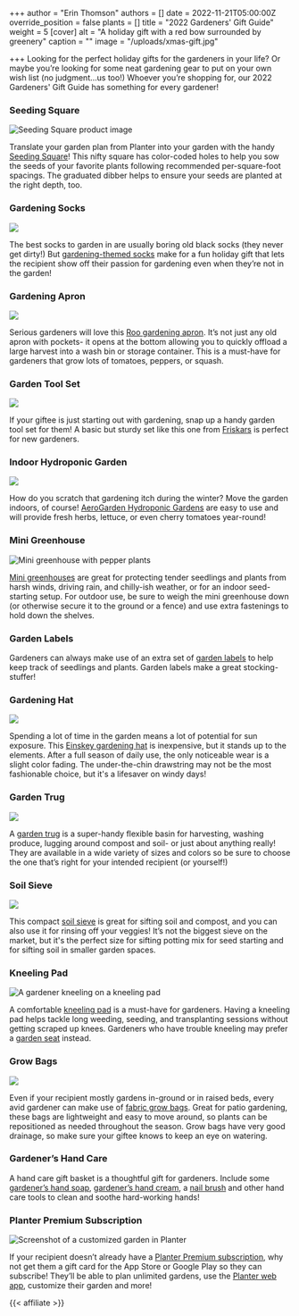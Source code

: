 +++
author = "Erin Thomson"
authors = []
date = 2022-11-21T05:00:00Z
override_position = false
plants = []
title = "2022 Gardeners' Gift Guide"
weight = 5
[cover]
alt = "A holiday gift with a red bow surrounded by greenery"
caption = ""
image = "/uploads/xmas-gift.jpg"

+++
Looking for the perfect holiday gifts for the gardeners in your life? Or maybe you’re looking for some neat gardening gear to put on your own wish list (no judgment…us too!) Whoever you’re shopping for, our 2022 Gardeners' Gift Guide has something for every gardener!

### Seeding Square

![Seeding Square product image](/uploads/seeding-square.jpg)


Translate your garden plan from Planter into your garden with the handy [Seeding Square](https://www.amazon.com/Seeding-Square-Perfectly-Vegetables-Conserves/dp/B00US8ESWK?ref_=ast_sto_dp)! This nifty square has color-coded holes to help you sow the seeds of your favorite plants following recommended per-square-foot spacings. The graduated dibber helps to ensure your seeds are planted at the right depth, too.

### Gardening Socks

<a href="https://www.amazon.com/Foot-Traffic-Veggies-Womens-Gardner/dp/B07GDW7DCC?keywords=gardening+socks&qid=1669166789&sr=8-2&linkCode=li3&tag=planter05-20&linkId=bf4203ca4bd2a0589b4e5e60c4fde213&language=en_US&ref_=as_li_ss_il" target="_blank"><img border="0" src="//ws-na.amazon-adsystem.com/widgets/q?_encoding=UTF8&ASIN=B07GDW7DCC&Format=_SL250_&ID=AsinImage&MarketPlace=US&ServiceVersion=20070822&WS=1&tag=planter05-20&language=en_US" ></a><img src="https://ir-na.amazon-adsystem.com/e/ir?t=planter05-20&language=en_US&l=li3&o=1&a=B07GDW7DCC" width="1" height="1" border="0" alt="" style="border:none !important; margin:0px !important;" />

The best socks to garden in are usually boring old black socks (they never get dirty!) But [gardening-themed socks](https://www.amazon.com/s?k=gardening+socks) make for a fun holiday gift that lets the recipient show off their passion for gardening even when they’re not in the garden!


### Gardening Apron

<a href="https://www.amazon.com/Roo-Garden-Apron-Collection-Washable/dp/B00XV2KM20?th=1&linkCode=li3&tag=planter05-20&linkId=782598c80782c095d6230d6f33f4f1c3&language=en_US&ref_=as_li_ss_il" target="_blank"><img border="0" src="//ws-na.amazon-adsystem.com/widgets/q?_encoding=UTF8&ASIN=B00XV2KM20&Format=_SL250_&ID=AsinImage&MarketPlace=US&ServiceVersion=20070822&WS=1&tag=planter05-20&language=en_US" ></a><img src="https://ir-na.amazon-adsystem.com/e/ir?t=planter05-20&language=en_US&l=li3&o=1&a=B00XV2KM20" width="1" height="1" border="0" alt="" style="border:none !important; margin:0px !important;" />

Serious gardeners will love this [Roo gardening apron](https://www.amazon.com/Roo-Garden-Apron-Collection-Washable/dp/B00XV2KM20?th=1). It’s not just any old apron with pockets- it opens at the bottom allowing you to quickly offload a large harvest into a wash bin or storage container. This is a must-have for gardeners that grow lots of tomatoes, peppers, or squash.


### Garden Tool Set

<a href="https://www.amazon.com/Fiskars-Garden-3Piece-Ergo-Scratch/dp/B01MUXL5V8?&linkCode=li3&tag=planter05-20&linkId=b982d44338636717b8f33f9c4ccafd00&language=en_US&ref_=as_li_ss_il" target="_blank"><img border="0" src="//ws-na.amazon-adsystem.com/widgets/q?_encoding=UTF8&ASIN=B01MUXL5V8&Format=_SL250_&ID=AsinImage&MarketPlace=US&ServiceVersion=20070822&WS=1&tag=planter05-20&language=en_US" ></a><img src="https://ir-na.amazon-adsystem.com/e/ir?t=planter05-20&language=en_US&l=li3&o=1&a=B01MUXL5V8" width="1" height="1" border="0" alt="" style="border:none !important; margin:0px !important;" />

If your giftee is just starting out with gardening, snap up a handy garden tool set for them! A basic but sturdy set like this one from [Friskars](https://www.amazon.com/Fiskars-Garden-3Piece-Ergo-Scratch/dp/B01MUXL5V8/) is perfect for new gardeners.


### Indoor Hydroponic Garden

![](/uploads/aerogarden-harvest-indoor-garden-with-led-lights-01.jpeg)

How do you scratch that gardening itch during the winter? Move the garden indoors, of course! [AeroGarden Hydroponic Gardens](https://www.amazon.com/stores/AeroGarden/page/1C957391-DD17-4684-B4E7-94CFD437E4B2?ref_=ast_bln) are easy to use and will provide fresh herbs, lettuce, or even cherry tomatoes year-round!


### Mini Greenhouse

![Mini greenhouse with pepper plants](/uploads/Mini-greenhouse.jpg)

[Mini greenhouses](https://www.amazon.com/s?k=mini+greenhouse) are great for protecting tender seedlings and plants from harsh winds, driving rain, and chilly-ish weather, or for an indoor seed-starting setup. For outdoor use, be sure to weigh the mini greenhouse down (or otherwise secure it to the ground or a fence) and use extra fastenings to hold down the shelves.


### Garden Labels

Gardeners can always make use of an extra set of [garden labels](https://www.amazon.com/s?k=garden+labels) to help keep track of seedlings and plants. Garden labels make a great stocking-stuffer!

### Gardening Hat

<a href="https://www.amazon.com/EINSKEY-Protection-Waterproof-Breathable-Packable/dp/B01J1GQ1F6?&linkCode=li3&tag=planter05-20&linkId=f638ae670fedcea80531e9633e291823&language=en_US&ref_=as_li_ss_il" target="_blank"><img border="0" src="//ws-na.amazon-adsystem.com/widgets/q?_encoding=UTF8&ASIN=B01J1GQ1F6&Format=_SL250_&ID=AsinImage&MarketPlace=US&ServiceVersion=20070822&WS=1&tag=planter05-20&language=en_US" ></a><img src="https://ir-na.amazon-adsystem.com/e/ir?t=planter05-20&language=en_US&l=li3&o=1&a=B01J1GQ1F6" width="1" height="1" border="0" alt="" style="border:none !important; margin:0px !important;" />

Spending a lot of time in the garden means a lot of potential for sun exposure. This [Einskey gardening hat](https://www.amazon.com/EINSKEY-Protection-Waterproof-Breathable-Packable/dp/B01J1GQ1F6/) is inexpensive, but it stands up to the elements. After a full season of daily use, the only noticeable wear is a slight color fading. The under-the-chin drawstring may not be the most fashionable choice, but it's a lifesaver on windy days!


### Garden Trug

<a href="https://www.amazon.com/TUBTRUGS-Medium-Tub-Gallon-Yellow/dp/B000UJWNWY?th=1&linkCode=li3&tag=planter05-20&linkId=ec0dbca754fc02e869c0460d914886fa&language=en_US&ref_=as_li_ss_il" target="_blank"><img border="0" src="//ws-na.amazon-adsystem.com/widgets/q?_encoding=UTF8&ASIN=B000UJWNWY&Format=_SL250_&ID=AsinImage&MarketPlace=US&ServiceVersion=20070822&WS=1&tag=planter05-20&language=en_US" ></a><img src="https://ir-na.amazon-adsystem.com/e/ir?t=planter05-20&language=en_US&l=li3&o=1&a=B000UJWNWY" width="1" height="1" border="0" alt="" style="border:none !important; margin:0px !important;" />

A [garden trug](https://www.amazon.com/TUBTRUGS-Medium-Tub-Gallon-Yellow/dp/B000UJWNWY?th=1) is a super-handy flexible basin for harvesting, washing produce, lugging around compost and soil- or just about anything really! They are available in a wide variety of sizes and colors so be sure to choose the one that’s right for your intended recipient (or yourself!)


### Soil Sieve

<a href="https://www.amazon.com/Tierra-Garden-GP104-Galvanized-Woven/dp/B001614ZCG?&linkCode=li3&tag=planter05-20&linkId=30e4df61883c6afd5331be70e3118a63&language=en_US&ref_=as_li_ss_il" target="_blank"><img border="0" src="//ws-na.amazon-adsystem.com/widgets/q?_encoding=UTF8&ASIN=B001614ZCG&Format=_SL250_&ID=AsinImage&MarketPlace=US&ServiceVersion=20070822&WS=1&tag=planter05-20&language=en_US" ></a><img src="https://ir-na.amazon-adsystem.com/e/ir?t=planter05-20&language=en_US&l=li3&o=1&a=B001614ZCG" width="1" height="1" border="0" alt="" style="border:none !important; margin:0px !important;" />

This compact [soil sieve](https://www.amazon.com/Tierra-Garden-GP104-Galvanized-Woven/dp/B001614ZCG/) is great for sifting soil and compost, and you can also use it for rinsing off your veggies! It’s not the biggest sieve on the market, but it's the perfect size for sifting potting mix for seed starting and for sifting soil in smaller garden spaces.


### Kneeling Pad

![A gardener kneeling on a kneeling pad](/uploads/Gardener-kneeling.jpg)

A comfortable [kneeling pad](https://www.amazon.com/s?k=kneeling+pad) is a must-have for gardeners. Having a kneeling pad helps tackle long weeding, seeding, and transplanting sessions without getting scraped up knees. Gardeners who have trouble kneeling may prefer a [garden seat](https://www.amazon.com/s?k=garden+seat) instead.


### Grow Bags

<a href="https://www.amazon.com/VIVOSUN-5-Pack-Thickened-Nonwoven-Handles/dp/B01I1D9OOU?th=1&linkCode=li3&tag=planter05-20&linkId=a91323d9b0941925881e28d505183a51&language=en_US&ref_=as_li_ss_il" target="_blank"><img border="0" src="//ws-na.amazon-adsystem.com/widgets/q?_encoding=UTF8&ASIN=B01I1D9OOU&Format=_SL250_&ID=AsinImage&MarketPlace=US&ServiceVersion=20070822&WS=1&tag=planter05-20&language=en_US" ></a><img src="https://ir-na.amazon-adsystem.com/e/ir?t=planter05-20&language=en_US&l=li3&o=1&a=B01I1D9OOU" width="1" height="1" border="0" alt="" style="border:none !important; margin:0px !important;" />

Even if your recipient mostly gardens in-ground or in raised beds, every avid gardener can make use of [fabric grow bags](https://www.amazon.com/VIVOSUN-5-Pack-Thickened-Nonwoven-Handles/dp/B01I1D9OOU?th=1). Great for patio gardening, these bags are lightweight and easy to move around, so plants can be repositioned as needed throughout the season. Grow bags have very good drainage, so make sure your giftee knows to keep an eye on watering.


### Gardener’s Hand Care

A hand care gift basket is a thoughtful gift for gardeners. Include some [gardener’s hand soap](https://www.amazon.com/s?k=gardeners+hand+soap), [gardener’s hand cream](https://www.amazon.com/s?k=gardeners+hand+cream), a [nail brush](https://www.amazon.com/s?k=gardeners+nail+brush) and other hand care tools to clean and soothe hard-working hands!

### Planter Premium Subscription

![Screenshot of a customized garden in Planter](/uploads/customized-garden.jpg)

If your recipient doesn’t already have a [Planter Premium subscription](https://info.planter.garden/account/premium-subscription/), why not get them a gift card for the App Store or Google Play so they can subscribe! They’ll be able to plan unlimited gardens, use the [Planter web app](https://planter.garden/gardens), customize their garden and more!


{{< affiliate >}}